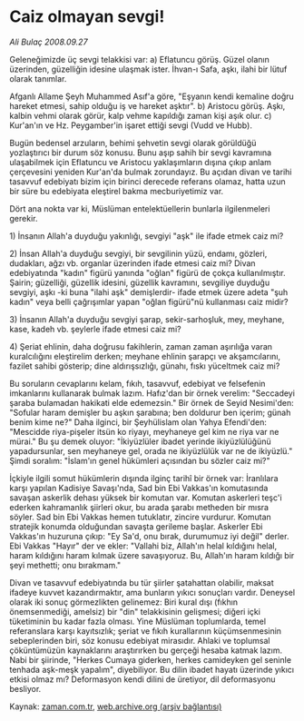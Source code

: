 # Caiz olmayan sevgi!

*Ali Bulaç 2008.09.27*

<tr><td class="metin" colspan="2" style="padding-top: 20px; padding-left: 5px; padding-right: 10px;">Geleneğimizde üç sevgi telakkisi var: a) Eflatuncu görüş. Güzel olanın üzerinden, güzelliğin idesine ulaşmak ister. İhvan-ı Safa, aşkı, ilahi bir lütuf olarak tanımlar.</td></tr><tr><td class="metin" colspan="2" style="padding-top: 20px; padding-left: 5px; padding-right: 10px;"><p>Afganlı Allame Şeyh Muhammed Asıf'a göre, "Eşyanın kendi kemaline doğru hareket etmesi, sahip olduğu iş ve hareket aşktır". b) Aristocu görüş. Aşkı, kalbin vehmi olarak görür, kalp vehme kapıldığı zaman kişi aşık olur. c) Kur'an'ın ve Hz. Peygamber'in işaret ettiği sevgi (Vudd ve Hubb). 
<p>Bugün bedensel arzuların, behimi şehvetin sevgi olarak görüldüğü yozlaştırıcı bir durum söz konusu. Bunu aşıp sahih bir sevgi kavramına ulaşabilmek için Eflatuncu ve Aristocu yaklaşımların dışına çıkıp anlam çerçevesini yeniden Kur'an'da bulmak zorundayız. Bu açıdan divan ve tarihi tasavvuf edebiyatı bizim için birinci derecede referans olamaz, hatta uzun bir süre bu edebiyata eleştirel bakma mecburiyetimiz var. 
<p>Dört ana nokta var ki, Müslüman entelektüellerin bunlarla ilgilenmeleri gerekir. 
<p>1) İnsanın Allah'a duyduğu yakınlığı, sevgiyi "aşk" ile ifade etmek caiz mi?
<p>2) İnsan Allah'a duyduğu sevgiyi, bir sevgilinin yüzü, endamı, gözleri, dudakları, ağzı vb. organlar üzerinden ifade etmesi caiz mi? Divan edebiyatında "kadın" figürü yanında "oğlan" figürü de çokça kullanılmıştır. Şairin; güzelliği, güzellik idesini, güzellik kavramını, sevgiliye duyduğu sevgiyi, aşkı -ki buna "ilahi aşk" demişlerdir- ifade etmek üzere adeta "şuh kadın" veya belli çağrışımlar yapan "oğlan figürü"nü kullanması caiz midir? 
<p>3) İnsanın Allah'a duyduğu sevgiyi şarap, sekir-sarhoşluk, mey, meyhane, kase, kadeh vb. şeylerle ifade etmesi caiz mi? 
<p>4) Şeriat ehlinin, daha doğrusu fakihlerin, zaman zaman aşırılığa varan kuralcılığını eleştirelim derken; meyhane ehlinin şarapçı ve akşamcılarını, fazilet sahibi gösterip; dine aldırışsızlığı, günahı, fıskı yüceltmek caiz mi? 
<p>Bu soruların cevaplarını kelam, fıkıh, tasavvuf, edebiyat ve felsefenin imkanlarını kullanarak bulmak lazım. Hafız'dan bir örnek verelim: "Seccadeyi şaraba bulamadan hakikati elde edemezsin." Bir örnek de Seyid Nesimi'den: "Sofular haram demişler bu aşkın şarabına; ben doldurur ben içerim; günah benim kime ne?" Daha ilginci, bir Şeyhülislam olan Yahya Efendi'den: "Mescidde riya-pişeler itsün ko riyayı, meyhaneye gel kim ne riya var ne mürai." Bu şu demek oluyor: "İkiyüzlüler ibadet yerinde ikiyüzlülüğünü yapadursunlar, sen meyhaneye gel, orada ne ikiyüzlülük var ne de ikiyüzlü." Şimdi soralım: "İslam'ın genel hükümleri açısından bu sözler caiz mi?" 
<p>İçkiyle ilgili somut hükümlerin dışında ilginç tarihî bir örnek var: İranlılara karşı yapılan Kadisiye Savaşı'nda, Sad bin Ebi Vakkas'ın komutasında savaşan askerlik dehası yüksek bir komutan var. Komutan askerleri teşc'i ederken kahramanlık şiirleri okur, bu arada şarabı metheden bir mısra söyler. Sad bin Ebi Vakkas hemen tutuklatır, zincire vurdurur. Komutan stratejik konumda olduğundan savaşta gerileme başlar. Askerler Ebi Vakkas'ın huzuruna çıkıp: "Ey Sa'd, onu bırak, durumumuz iyi değil" derler. Ebi Vakkas "Hayır" der ve ekler: "Vallahi biz, Allah'ın helal kıldığını helal, haram kıldığını haram kılmak üzere savaşıyoruz. Bu, Allah'ın haram kıldığı bir şeyi methetti; onu bırakmam." 
<p>Divan ve tasavvuf edebiyatında bu tür şiirler şatahattan olabilir, maksat ifadeye kuvvet kazandırmaktır, ama bunların yıkıcı sonuçları vardır. Deneysel olarak iki sonuç görmezlikten gelinemez: Biri kural dışı (fıkhın önemsenmediği, amelsiz) bir "din" telakkisinin gelişmesi; diğeri içki tüketiminin bu kadar fazla olması. Yine Müslüman toplumlarda, temel referanslara karşı kayıtsızlık; şeriat ve fıkıh kurallarının küçümsenmesinin sebeplerinden biri, söz konusu edebiyat mirasıdır. Ahlaki ve toplumsal çöküntümüzün kaynaklarını araştırırken bu gerçeği hesaba katmak lazım. Nabi bir şiirinde, "Herkes Cumaya giderken, herkes camideyken gel seninle tenhada aşk-meşk yapalım", diyebiliyor. Bu dilin ibadet hayatı üzerinde yıkıcı etkisi olmaz mı? Deformasyon kendi dilini de üretiyor, dil deformasyonu besliyor.<br/></p></p></p></p></p></p></p></p></p></p></td></tr>

Kaynak: [zaman.com.tr](http://zaman.com.tr/yazar.do?yazino=743191), [web.archive.org (arşiv bağlantısı)](http://web.archive.org/web/20080930194856/http://www.zaman.com.tr:80/yazar.do?yazino=743191)
